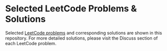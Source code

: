 # Selected LeetCode Problems & Solutions
Selected [LeetCode problems](https://leetcode.com/problemset/all/) and corresponding solutions are shown in this repository. For more detailed solutions, please visit the Discuss section of each LeetCode problem.
